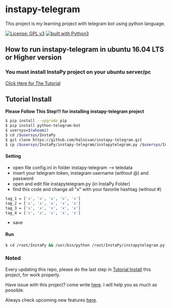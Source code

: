 # instapy-telegram
This project is my learning project with telegram bot using python language.

[![License: GPL v3](https://img.shields.io/badge/License-GPL%20v3-blue.svg)](https://www.gnu.org/licenses/gpl-3.0)
[![built with Python3](https://img.shields.io/badge/built%20with-Python3-red.svg)](https://www.python.org/)

## How to run instapy-telegram in ubuntu 16.04 LTS or Higher version

### You must install InstaPy project on your ubuntu server/pc
<a href='https://github.com/timgrossmann/InstaPy/blob/master/docs/How_To_DO_Ubuntu_on_Digital_Ocean.md'>Click Here for The Tutorial</a>

## Tutorial Install
**Please Follow This Step!!! for installing instapy-telegram project**
```sh
$ pip install --upgrade pip
$ pip install python-telegram-bot
$ usersys=$(whoami)
$ cd /$usersys/InstaPy
$ git clone https://github.com/haloivan/instapy-telegram.git
$ cp /$usersys/InstaPy/instapy-telegram/instapytelegram.py /$usersys/InstaPy/instapytelegram.py
```

#### Setting
- open file config.ini in folder instapy-telegram --> teledata
- insert your telegram token, instagram username (without @) and password
- open and edit file instapytelegram.py (in InstaPy Folder)
- find this code and change all "x" with your favorite hashtag (without #)
```sh
tag_1 = ['x', 'x', 'x', 'x', 'x']
tag_2 = ['x', 'x', 'x', 'x', 'x']
tag_3 = ['x', 'x', 'x', 'x', 'x']
tag_4 = ['x', 'x', 'x', 'x', 'x']
```
- save

#### Run
```sh
$ cd /root/InstaPy && /usr/bin/python /root/InstaPy/instapytelegram.py
```

### Noted
Every updating this repo, please do the last step in [Tutorial Install](#tutorial-install) this project, for work properly.

Have issue with this project? come write <a href='https://github.com/haloivan/instapy-telegram/issues'>here</a>. I will help you as much as possible.

Always check upcoming new features <a href='https://github.com/haloivan/instapy-telegram/projects/1'>here</a>.
